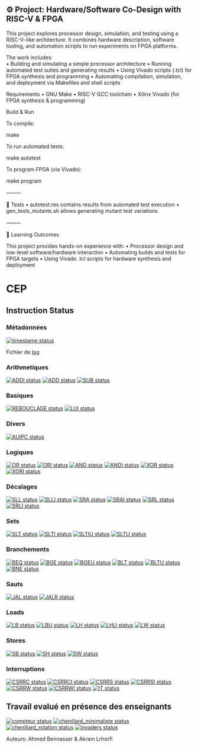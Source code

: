 
## ⚙️ Project: Hardware/Software Co-Design with RISC-V & FPGA

This project explores processor design, simulation, and testing using a RISC-V–like architecture. It combines hardware description, software tooling, and automation scripts to run experiments on FPGA platforms.

The work includes:  
	•	Building and simulating a simple processor architecture
	•	Running automated test suites and generating results
	•	Using Vivado scripts (.tcl) for FPGA synthesis and programming
	•	Automating compilation, simulation, and deployment via Makefiles and shell scripts


Requirements
	•	GNU Make
	•	RISC-V GCC toolchain
	•	Xilinx Vivado (for FPGA synthesis & programming)

Build & Run

To compile:

make

To run automated tests:

make autotest

To program FPGA (via Vivado):

make program


⸻

🧪 Tests
	•	autotest.res contains results from automated test execution
	•	gen_tests_mutants.sh allows generating mutant test variations

⸻

📖 Learning Outcomes

This project provides hands-on experience with:
	•	Processor design and low-level software/hardware interaction
	•	Automating builds and tests for FPGA targets
	•	Using Vivado .tcl scripts for hardware synthesis and deployment


# CEP

## Instruction Status

### Métadonnées

[![timestamp status](https://CEP_Deploy.pages.ensimag.fr/CEP_Projet_G1_2024_2025/Eval/bennassa_lrhorfim_eval//timestamp.svg)](https://CEP_Deploy.pages.ensimag.fr/CEP_Projet_G1_2024_2025/Eval/bennassa_lrhorfim_eval//timestamp.svg)

Fichier de [log](https://CEP_Deploy.pages.ensimag.fr/CEP_Projet_G1_2024_2025/Eval/bennassa_lrhorfim_eval//log.txt)
### Arithmetiques

[![ADDI status](https://CEP_Deploy.pages.ensimag.fr/CEP_Projet_G1_2024_2025/Eval/bennassa_lrhorfim_eval//ADDI.svg)](https://CEP_Deploy.pages.ensimag.fr/CEP_Projet_G1_2024_2025/Eval/bennassa_lrhorfim_eval//ADDI.svg)
[![ADD status](https://CEP_Deploy.pages.ensimag.fr/CEP_Projet_G1_2024_2025/Eval/bennassa_lrhorfim_eval//ADD.svg)](https://CEP_Deploy.pages.ensimag.fr/CEP_Projet_G1_2024_2025/Eval/bennassa_lrhorfim_eval//ADD.svg)
[![SUB status](https://CEP_Deploy.pages.ensimag.fr/CEP_Projet_G1_2024_2025/Eval/bennassa_lrhorfim_eval//SUB.svg)](https://CEP_Deploy.pages.ensimag.fr/CEP_Projet_G1_2024_2025/Eval/bennassa_lrhorfim_eval//SUB.svg)
### Basiques

[![REBOUCLAGE status](https://CEP_Deploy.pages.ensimag.fr/CEP_Projet_G1_2024_2025/Eval/bennassa_lrhorfim_eval//REBOUCLAGE.svg)](https://CEP_Deploy.pages.ensimag.fr/CEP_Projet_G1_2024_2025/Eval/bennassa_lrhorfim_eval//REBOUCLAGE.svg)
[![LUI status](https://CEP_Deploy.pages.ensimag.fr/CEP_Projet_G1_2024_2025/Eval/bennassa_lrhorfim_eval//LUI.svg)](https://CEP_Deploy.pages.ensimag.fr/CEP_Projet_G1_2024_2025/Eval/bennassa_lrhorfim_eval//LUI.svg)
### Divers

[![AUIPC status](https://CEP_Deploy.pages.ensimag.fr/CEP_Projet_G1_2024_2025/Eval/bennassa_lrhorfim_eval//AUIPC.svg)](https://CEP_Deploy.pages.ensimag.fr/CEP_Projet_G1_2024_2025/Eval/bennassa_lrhorfim_eval//AUIPC.svg)
### Logiques

[![OR status](https://CEP_Deploy.pages.ensimag.fr/CEP_Projet_G1_2024_2025/Eval/bennassa_lrhorfim_eval//OR.svg)](https://CEP_Deploy.pages.ensimag.fr/CEP_Projet_G1_2024_2025/Eval/bennassa_lrhorfim_eval//OR.svg)
[![ORI status](https://CEP_Deploy.pages.ensimag.fr/CEP_Projet_G1_2024_2025/Eval/bennassa_lrhorfim_eval//ORI.svg)](https://CEP_Deploy.pages.ensimag.fr/CEP_Projet_G1_2024_2025/Eval/bennassa_lrhorfim_eval//ORI.svg)
[![AND status](https://CEP_Deploy.pages.ensimag.fr/CEP_Projet_G1_2024_2025/Eval/bennassa_lrhorfim_eval//AND.svg)](https://CEP_Deploy.pages.ensimag.fr/CEP_Projet_G1_2024_2025/Eval/bennassa_lrhorfim_eval//AND.svg)
[![ANDI status](https://CEP_Deploy.pages.ensimag.fr/CEP_Projet_G1_2024_2025/Eval/bennassa_lrhorfim_eval//ANDI.svg)](https://CEP_Deploy.pages.ensimag.fr/CEP_Projet_G1_2024_2025/Eval/bennassa_lrhorfim_eval//ANDI.svg)
[![XOR status](https://CEP_Deploy.pages.ensimag.fr/CEP_Projet_G1_2024_2025/Eval/bennassa_lrhorfim_eval//XOR.svg)](https://CEP_Deploy.pages.ensimag.fr/CEP_Projet_G1_2024_2025/Eval/bennassa_lrhorfim_eval//XOR.svg)
[![XORI status](https://CEP_Deploy.pages.ensimag.fr/CEP_Projet_G1_2024_2025/Eval/bennassa_lrhorfim_eval//XORI.svg)](https://CEP_Deploy.pages.ensimag.fr/CEP_Projet_G1_2024_2025/Eval/bennassa_lrhorfim_eval//XORI.svg)
### Décalages

[![SLL status](https://CEP_Deploy.pages.ensimag.fr/CEP_Projet_G1_2024_2025/Eval/bennassa_lrhorfim_eval//SLL.svg)](https://CEP_Deploy.pages.ensimag.fr/CEP_Projet_G1_2024_2025/Eval/bennassa_lrhorfim_eval//SLL.svg)
[![SLLI status](https://CEP_Deploy.pages.ensimag.fr/CEP_Projet_G1_2024_2025/Eval/bennassa_lrhorfim_eval//SLLI.svg)](https://CEP_Deploy.pages.ensimag.fr/CEP_Projet_G1_2024_2025/Eval/bennassa_lrhorfim_eval//SLLI.svg)
[![SRA status](https://CEP_Deploy.pages.ensimag.fr/CEP_Projet_G1_2024_2025/Eval/bennassa_lrhorfim_eval//SRA.svg)](https://CEP_Deploy.pages.ensimag.fr/CEP_Projet_G1_2024_2025/Eval/bennassa_lrhorfim_eval//SRA.svg)
[![SRAI status](https://CEP_Deploy.pages.ensimag.fr/CEP_Projet_G1_2024_2025/Eval/bennassa_lrhorfim_eval//SRAI.svg)](https://CEP_Deploy.pages.ensimag.fr/CEP_Projet_G1_2024_2025/Eval/bennassa_lrhorfim_eval//SRAI.svg)
[![SRL status](https://CEP_Deploy.pages.ensimag.fr/CEP_Projet_G1_2024_2025/Eval/bennassa_lrhorfim_eval//SRL.svg)](https://CEP_Deploy.pages.ensimag.fr/CEP_Projet_G1_2024_2025/Eval/bennassa_lrhorfim_eval//SRL.svg)
[![SRLI status](https://CEP_Deploy.pages.ensimag.fr/CEP_Projet_G1_2024_2025/Eval/bennassa_lrhorfim_eval//SRLI.svg)](https://CEP_Deploy.pages.ensimag.fr/CEP_Projet_G1_2024_2025/Eval/bennassa_lrhorfim_eval//SRLI.svg)
### Sets

[![SLT status](https://CEP_Deploy.pages.ensimag.fr/CEP_Projet_G1_2024_2025/Eval/bennassa_lrhorfim_eval//SLT.svg)](https://CEP_Deploy.pages.ensimag.fr/CEP_Projet_G1_2024_2025/Eval/bennassa_lrhorfim_eval//SLT.svg)
[![SLTI status](https://CEP_Deploy.pages.ensimag.fr/CEP_Projet_G1_2024_2025/Eval/bennassa_lrhorfim_eval//SLTI.svg)](https://CEP_Deploy.pages.ensimag.fr/CEP_Projet_G1_2024_2025/Eval/bennassa_lrhorfim_eval//SLTI.svg)
[![SLTIU status](https://CEP_Deploy.pages.ensimag.fr/CEP_Projet_G1_2024_2025/Eval/bennassa_lrhorfim_eval//SLTIU.svg)](https://CEP_Deploy.pages.ensimag.fr/CEP_Projet_G1_2024_2025/Eval/bennassa_lrhorfim_eval//SLTIU.svg)
[![SLTU status](https://CEP_Deploy.pages.ensimag.fr/CEP_Projet_G1_2024_2025/Eval/bennassa_lrhorfim_eval//SLTU.svg)](https://CEP_Deploy.pages.ensimag.fr/CEP_Projet_G1_2024_2025/Eval/bennassa_lrhorfim_eval//SLTU.svg)
### Branchements

[![BEQ status](https://CEP_Deploy.pages.ensimag.fr/CEP_Projet_G1_2024_2025/Eval/bennassa_lrhorfim_eval//BEQ.svg)](https://CEP_Deploy.pages.ensimag.fr/CEP_Projet_G1_2024_2025/Eval/bennassa_lrhorfim_eval//BEQ.svg)
[![BGE status](https://CEP_Deploy.pages.ensimag.fr/CEP_Projet_G1_2024_2025/Eval/bennassa_lrhorfim_eval//BGE.svg)](https://CEP_Deploy.pages.ensimag.fr/CEP_Projet_G1_2024_2025/Eval/bennassa_lrhorfim_eval//BGE.svg)
[![BGEU status](https://CEP_Deploy.pages.ensimag.fr/CEP_Projet_G1_2024_2025/Eval/bennassa_lrhorfim_eval//BGEU.svg)](https://CEP_Deploy.pages.ensimag.fr/CEP_Projet_G1_2024_2025/Eval/bennassa_lrhorfim_eval//BGEU.svg)
[![BLT status](https://CEP_Deploy.pages.ensimag.fr/CEP_Projet_G1_2024_2025/Eval/bennassa_lrhorfim_eval//BLT.svg)](https://CEP_Deploy.pages.ensimag.fr/CEP_Projet_G1_2024_2025/Eval/bennassa_lrhorfim_eval//BLT.svg)
[![BLTU status](https://CEP_Deploy.pages.ensimag.fr/CEP_Projet_G1_2024_2025/Eval/bennassa_lrhorfim_eval//BLTU.svg)](https://CEP_Deploy.pages.ensimag.fr/CEP_Projet_G1_2024_2025/Eval/bennassa_lrhorfim_eval//BLTU.svg)
[![BNE status](https://CEP_Deploy.pages.ensimag.fr/CEP_Projet_G1_2024_2025/Eval/bennassa_lrhorfim_eval//BNE.svg)](https://CEP_Deploy.pages.ensimag.fr/CEP_Projet_G1_2024_2025/Eval/bennassa_lrhorfim_eval//BNE.svg)
### Sauts

[![JAL status](https://CEP_Deploy.pages.ensimag.fr/CEP_Projet_G1_2024_2025/Eval/bennassa_lrhorfim_eval//JAL.svg)](https://CEP_Deploy.pages.ensimag.fr/CEP_Projet_G1_2024_2025/Eval/bennassa_lrhorfim_eval//JAL.svg)
[![JALR status](https://CEP_Deploy.pages.ensimag.fr/CEP_Projet_G1_2024_2025/Eval/bennassa_lrhorfim_eval//JALR.svg)](https://CEP_Deploy.pages.ensimag.fr/CEP_Projet_G1_2024_2025/Eval/bennassa_lrhorfim_eval//JALR.svg)
### Loads

[![LB status](https://CEP_Deploy.pages.ensimag.fr/CEP_Projet_G1_2024_2025/Eval/bennassa_lrhorfim_eval//LB.svg)](https://CEP_Deploy.pages.ensimag.fr/CEP_Projet_G1_2024_2025/Eval/bennassa_lrhorfim_eval//LB.svg)
[![LBU status](https://CEP_Deploy.pages.ensimag.fr/CEP_Projet_G1_2024_2025/Eval/bennassa_lrhorfim_eval//LBU.svg)](https://CEP_Deploy.pages.ensimag.fr/CEP_Projet_G1_2024_2025/Eval/bennassa_lrhorfim_eval//LBU.svg)
[![LH status](https://CEP_Deploy.pages.ensimag.fr/CEP_Projet_G1_2024_2025/Eval/bennassa_lrhorfim_eval//LH.svg)](https://CEP_Deploy.pages.ensimag.fr/CEP_Projet_G1_2024_2025/Eval/bennassa_lrhorfim_eval//LH.svg)
[![LHU status](https://CEP_Deploy.pages.ensimag.fr/CEP_Projet_G1_2024_2025/Eval/bennassa_lrhorfim_eval//LHU.svg)](https://CEP_Deploy.pages.ensimag.fr/CEP_Projet_G1_2024_2025/Eval/bennassa_lrhorfim_eval//LHU.svg)
[![LW status](https://CEP_Deploy.pages.ensimag.fr/CEP_Projet_G1_2024_2025/Eval/bennassa_lrhorfim_eval//LW.svg)](https://CEP_Deploy.pages.ensimag.fr/CEP_Projet_G1_2024_2025/Eval/bennassa_lrhorfim_eval//LW.svg)
### Stores

[![SB status](https://CEP_Deploy.pages.ensimag.fr/CEP_Projet_G1_2024_2025/Eval/bennassa_lrhorfim_eval//SB.svg)](https://CEP_Deploy.pages.ensimag.fr/CEP_Projet_G1_2024_2025/Eval/bennassa_lrhorfim_eval//SB.svg)
[![SH status](https://CEP_Deploy.pages.ensimag.fr/CEP_Projet_G1_2024_2025/Eval/bennassa_lrhorfim_eval//SH.svg)](https://CEP_Deploy.pages.ensimag.fr/CEP_Projet_G1_2024_2025/Eval/bennassa_lrhorfim_eval//SH.svg)
[![SW status](https://CEP_Deploy.pages.ensimag.fr/CEP_Projet_G1_2024_2025/Eval/bennassa_lrhorfim_eval//SW.svg)](https://CEP_Deploy.pages.ensimag.fr/CEP_Projet_G1_2024_2025/Eval/bennassa_lrhorfim_eval//SW.svg)
### Interruptions

[![CSRRC status](https://CEP_Deploy.pages.ensimag.fr/CEP_Projet_G1_2024_2025/Eval/bennassa_lrhorfim_eval//CSRRC.svg)](https://CEP_Deploy.pages.ensimag.fr/CEP_Projet_G1_2024_2025/Eval/bennassa_lrhorfim_eval//CSRRC.svg)
[![CSRRCI status](https://CEP_Deploy.pages.ensimag.fr/CEP_Projet_G1_2024_2025/Eval/bennassa_lrhorfim_eval//CSRRCI.svg)](https://CEP_Deploy.pages.ensimag.fr/CEP_Projet_G1_2024_2025/Eval/bennassa_lrhorfim_eval//CSRRCI.svg)
[![CSRRS status](https://CEP_Deploy.pages.ensimag.fr/CEP_Projet_G1_2024_2025/Eval/bennassa_lrhorfim_eval//CSRRS.svg)](https://CEP_Deploy.pages.ensimag.fr/CEP_Projet_G1_2024_2025/Eval/bennassa_lrhorfim_eval//CSRRS.svg)
[![CSRRSI status](https://CEP_Deploy.pages.ensimag.fr/CEP_Projet_G1_2024_2025/Eval/bennassa_lrhorfim_eval//CSRRSI.svg)](https://CEP_Deploy.pages.ensimag.fr/CEP_Projet_G1_2024_2025/Eval/bennassa_lrhorfim_eval//CSRRSI.svg)
[![CSRRW status](https://CEP_Deploy.pages.ensimag.fr/CEP_Projet_G1_2024_2025/Eval/bennassa_lrhorfim_eval//CSRRW.svg)](https://CEP_Deploy.pages.ensimag.fr/CEP_Projet_G1_2024_2025/Eval/bennassa_lrhorfim_eval//CSRRW.svg)
[![CSRRWI status](https://CEP_Deploy.pages.ensimag.fr/CEP_Projet_G1_2024_2025/Eval/bennassa_lrhorfim_eval//CSRRWI.svg)](https://CEP_Deploy.pages.ensimag.fr/CEP_Projet_G1_2024_2025/Eval/bennassa_lrhorfim_eval//CSRRWI.svg)
[![IT status](https://CEP_Deploy.pages.ensimag.fr/CEP_Projet_G1_2024_2025/Eval/bennassa_lrhorfim_eval//IT.svg)](https://CEP_Deploy.pages.ensimag.fr/CEP_Projet_G1_2024_2025/Eval/bennassa_lrhorfim_eval//IT.svg)

## Travail evalué en présence des enseignants

[![compteur status](https://CEP_Deploy.pages.ensimag.fr/CEP_Projet_G1_2024_2025/overview/manual/compteur_bennassa_lrhorfim.svg)](https://CEP_Deploy.pages.ensimag.fr/CEP_Projet_G1_2024_2025/overview/manual/compteur_bennassa_lrhorfim.svg)
[![chenillard_minimaliste status](https://CEP_Deploy.pages.ensimag.fr/CEP_Projet_G1_2024_2025/overview/manual/chenillard_minimaliste_bennassa_lrhorfim.svg)](https://CEP_Deploy.pages.ensimag.fr/CEP_Projet_G1_2024_2025/overview/manual/chenillard_minimaliste_bennassa_lrhorfim.svg)
[![chenillard_rotation status](https://CEP_Deploy.pages.ensimag.fr/CEP_Projet_G1_2024_2025/overview/manual/chenillard_rotation_bennassa_lrhorfim.svg)](https://CEP_Deploy.pages.ensimag.fr/CEP_Projet_G1_2024_2025/overview/manual/chenillard_rotation_bennassa_lrhorfim.svg)
[![invaders status](https://CEP_Deploy.pages.ensimag.fr/CEP_Projet_G1_2024_2025/overview/manual/invaders_bennassa_lrhorfim.svg)](https://CEP_Deploy.pages.ensimag.fr/CEP_Projet_G1_2024_2025/overview/manual/invaders_bennassa_lrhorfim.svg)


Auteurs:
Ahmed Bennasser & Akram Lrhorfi 
